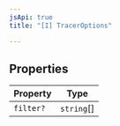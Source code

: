 ```yaml
---
jsApi: true
title: "[I] TracerOptions"

---
```

## Properties

| Property | Type |
| ------ | ------ |
| `filter?` | `string`[] |
